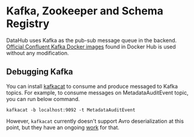 # Kafka, Zookeeper and Schema Registry

DataHub uses Kafka as the pub-sub message queue in the backend.
[Official Confluent Kafka Docker images](https://hub.docker.com/u/confluentinc) found in Docker Hub is used without
any modification.

## Debugging Kafka

You can install [kafkacat](https://github.com/edenhill/kafkacat) to consume and produce messaged to Kafka topics.
For example, to consume messages on MetadataAuditEvent topic, you can run below command.

```
kafkacat -b localhost:9092 -t MetadataAuditEvent
```

However, `kafkacat` currently doesn't support Avro deserialization at this point,
but they have an ongoing [work](https://github.com/edenhill/kafkacat/pull/151) for that.

